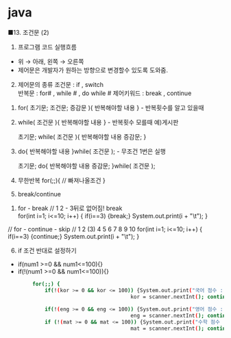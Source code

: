 # java

■13. 조건문  (2)
1. 프로그램 코드 실행흐름
  - 위 → 아래, 왼쪽 → 오른쪽
  - 제어문은 개발자가 원하는 방향으로 변경할수 있도록 도와줌.

2. 제어문의 종류
    조건문      : if , switch  
    반복문      : for# , while # , do while #
    제어키워드 : break , continue


1) for( 초기문; 조건문; 증감문  ){  반복해야할 내용  }    -  반복횟수를 알고 있을때
2) while( 조건문 ){    반복해야할 내용 }  - 반복횟수 모를때   예)게시판
   
   초기문; 
   while( 조건문  ){  반복해야할 내용        증감문; } 

3) do{  반복해야할 내용  }while( 조건문  ); - 무조건 1번은 실행

   초기문; 
   do{  반복해야할 내용        증감문; }while( 조건문  ); 

4) 무한반복
for(;;){
   // 빠져나올조건
}


5) break/continue
1. for - break
// 1 2  - 3뒤로 없어짐! break           
for(int i=1; i<=10; i++) {
  if(i==3) {break;}
  System.out.print(i + "\t");
}

// for - continue - skip
// 1 2 (3) 4 5 6 7 8 9 10
for(int i=1; i<=10; i++) {
   if(i==3) {continue;}
   System.out.print(i + "\t");
}

6) if 조건 반대로 설정하기
- if(num1 >=0 && num1<=100){}
- if(!(num1 >=0 && num1<=100)){}
```bash
		for(;;) { 
			if(!(kor >= 0 && kor <= 100)) {System.out.print("국어 점수 : ");
										kor = scanner.nextInt(); continue;}
			
			if(!(eng >= 0 && eng <= 100)) {System.out.print("영어 점수 : ");
										eng = scanner.nextInt(); continue;}
			if (!(mat >= 0 && mat <= 100)) {System.out.print("수학 점수 : ");
										mat = scanner.nextInt(); continue;}
																			break;}
```                                                                        